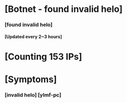 # [Botnet - found invalid helo]
### [found invalid helo]
#### [Updated every 2~3 hours]

# [Counting 153 IPs]

# [Symptoms] 
###   [invalid helo] [ylmf-pc]
